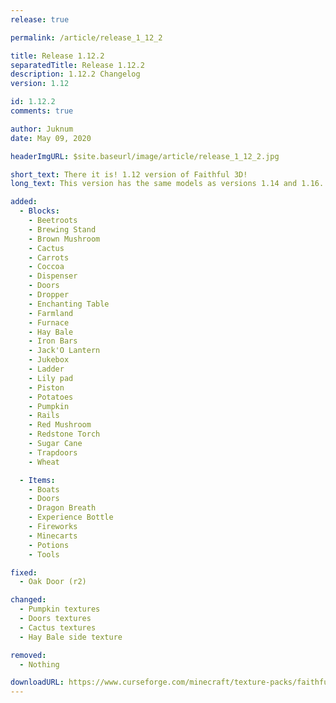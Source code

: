 ```yaml
---
release: true

permalink: /article/release_1_12_2

title: Release 1.12.2
separatedTitle: Release 1.12.2
description: 1.12.2 Changelog
version: 1.12

id: 1.12.2
comments: true

author: Juknum
date: May 09, 2020

headerImgURL: $site.baseurl/image/article/release_1_12_2.jpg

short_text: There it is! 1.12 version of Faithful 3D!
long_text: This version has the same models as versions 1.14 and 1.16. Some textures of Faithful x32 1.12 have been changed to fit the models. <strong>Huge thanks to RobertR11 who started to port our add-on to earlier versions of Minecraft.</strong>

added:
  - Blocks:
    - Beetroots
    - Brewing Stand
    - Brown Mushroom
    - Cactus
    - Carrots
    - Coccoa
    - Dispenser
    - Doors
    - Dropper
    - Enchanting Table
    - Farmland
    - Furnace
    - Hay Bale
    - Iron Bars
    - Jack'O Lantern
    - Jukebox
    - Ladder
    - Lily pad
    - Piston
    - Potatoes
    - Pumpkin
    - Rails
    - Red Mushroom
    - Redstone Torch
    - Sugar Cane
    - Trapdoors
    - Wheat

  - Items:
    - Boats
    - Doors
    - Dragon Breath
    - Experience Bottle
    - Fireworks
    - Minecarts
    - Potions
    - Tools

fixed:
  - Oak Door (r2)

changed:
  - Pumpkin textures
  - Doors textures
  - Cactus textures
  - Hay Bale side texture

removed:
  - Nothing

downloadURL: https://www.curseforge.com/minecraft/texture-packs/faithful-3d/files/2970066
---
```

